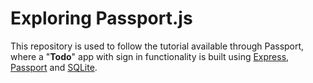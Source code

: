 # Exploring Passport.js

This repository is used to follow the tutorial available through Passport, where a "**Todo**" app with sign in functionality is built using [Express](https://expressjs.com/), [Passport](https://www.passportjs.org/) and [SQLite](https://www.sqlite.org/).
